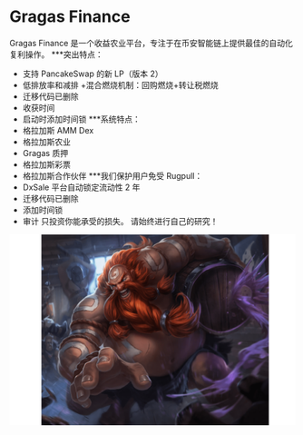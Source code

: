 # Gragas Finance

Gragas Finance 是一个收益农业平台，专注于在币安智能链上提供最佳的自动化复利操作。
***突出特点：
+ 支持 PancakeSwap 的新 LP（版本 2）
+ 低排放率和减排
+混合燃烧机制：回购燃烧+转让税燃烧
+ 迁移代码已删除
+ 收获时间
+ 启动时添加时间锁
***系统特点：
+ 格拉加斯 AMM Dex
+ 格拉加斯农业
+ Gragas 质押
+ 格拉加斯彩票
+ 格拉加斯合作伙伴
***我们保护用户免受 Rugpull：
+ DxSale 平台自动锁定流动性 2 年
+ 迁移代码已删除
+ 添加时间锁
+ 审计
只投资你能承受的损失。 请始终进行自己的研究！

![gragasfinance-dapp-defi-bsc-image1_9be515eaea5f2535692af87813a9ce39](gragasfinance-dapp-defi-bsc-image1_9be515eaea5f2535692af87813a9ce39.png)
